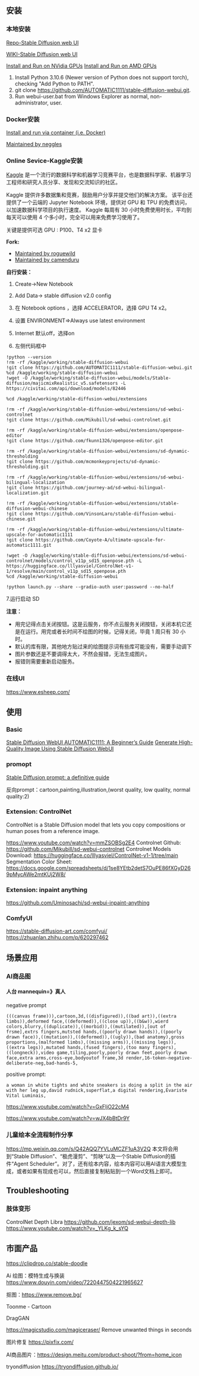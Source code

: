  


## 安装
### 本地安装
[Repo-Stable Diffusion web UI](https://github.com/AUTOMATIC1111/stable-diffusion-webui)

[WIKI-Stable Diffusion web UI](https://github.com/AUTOMATIC1111/stable-diffusion-webui/wiki)

[Install and Run on NVidia GPUs](https://github.com/AUTOMATIC1111/stable-diffusion-webui/wiki/Install-and-Run-on-NVidia-GPUs)
[Install and Run on AMD GPUs](https://github.com/AUTOMATIC1111/stable-diffusion-webui/wiki/Install-and-Run-on-AMD-GPUs)

1. Install Python 3.10.6 (Newer version of Python does not support torch), checking "Add Python to PATH".
2. git clone https://github.com/AUTOMATIC1111/stable-diffusion-webui.git.
3. Run webui-user.bat from Windows Explorer as normal, non-administrator, user.


### Docker安装
[Install and run via container (i.e. Docker)](https://github.com/AUTOMATIC1111/stable-diffusion-webui/wiki/Containers)

[Maintained by neggles](https://github.com/neggles/sd-webui-docker)

### Online Sevice-Kaggle安装
[Kaggle](https://www.kaggle.com/) 是一个流行的数据科学和机器学习竞赛平台，也是数据科学家、机器学习工程师和研究人员分享、发现和交流知识的社区。

Kaggle 提供许多数据集和竞赛，鼓励用户分享并提交他们的解决方案。
该平台还提供了一个云端的 Jupyter Notebook 环境，提供对 GPU 和 TPU 的免费访问，以加速数据科学项目的执行速度。
Kaggle 每周有 30 小时免费使用时长，平均到每天可以使用 4 个多小时，完全可以用来免费学习使用了。

关键是提供可选 GPU : P100、T4 x2 显卡

**Fork:**
+ [Maintained by roguewild](https://www.kaggle.com/code/roguewild/automatic1111-s-stable-diffusion-webui)
+ [Maintained by camenduru](https://www.kaggle.com/code/camenduru/stable-diffusion-webui-kaggle)

**自行安装：**

1. Create->New Notebook

2. Add Data-> stable diffusion v2.0 config

3. 在 Notebook options ，选择 ACCELERATOR，选择 GPU T4 x2。

4. 设置 ENVIRONMENT=>Always use latest environment

5. Internet 默认off，选择on

6. 左侧代码框中
```
!python --version
!rm -rf /kaggle/working/stable-diffusion-webui
!git clone https://github.com/AUTOMATIC1111/stable-diffusion-webui.git
%cd /kaggle/working/stable-diffusion-webui
!wget -O /kaggle/working/stable-diffusion-webui/models/Stable-diffusion/majicmixRealistic_v5.safetensors -L https://civitai.com/api/download/models/82446

%cd /kaggle/working/stable-diffusion-webui/extensions

!rm -rf /kaggle/working/stable-diffusion-webui/extensions/sd-webui-controlnet
!git clone https://github.com/Mikubill/sd-webui-controlnet.git

!rm -rf /kaggle/working/stable-diffusion-webui/extensions/openpose-editor
!git clone https://github.com/fkunn1326/openpose-editor.git

!rm -rf /kaggle/working/stable-diffusion-webui/extensions/sd-dynamic-thresholding
!git clone https://github.com/mcmonkeyprojects/sd-dynamic-thresholding.git

!rm -rf /kaggle/working/stable-diffusion-webui/extensions/sd-webui-bilingual-localization
!git clone https://github.com/journey-ad/sd-webui-bilingual-localization.git

!rm -rf /kaggle/working/stable-diffusion-webui/extensions/stable-diffusion-webui-chinese
!git clone https://github.com/VinsonLaro/stable-diffusion-webui-chinese.git

!rm -rf /kaggle/working/stable-diffusion-webui/extensions/ultimate-upscale-for-automatic1111
!git clone https://github.com/Coyote-A/ultimate-upscale-for-automatic1111.git

!wget -O /kaggle/working/stable-diffusion-webui/extensions/sd-webui-controlnet/models/control_v11p_sd15_openpose.pth -L https://huggingface.co/lllyasviel/ControlNet-v1-1/resolve/main/control_v11p_sd15_openpose.pth
%cd /kaggle/working/stable-diffusion-webui

!python launch.py --share --gradio-auth user:password --no-half
```

7.运行启动 SD

**注意：**
+ 用完记得点击关闭按钮。这是云服务，你不点云服务关闭按钮，关闭本机它还是在运行。用完或者长时间不绘图的时候，记得关闭，毕竟 1 周只有 30 小时。
+ 默认的库有限，其他地方贴过来的绘图提示词有些库可能没有，需要手动调下
+ 图片参数还是不要调得太大，不然会报错，无法生成图片。
+ 报错则需要重新启动服务。

### 在线UI
https://www.esheep.com/

## 使用

### Basic
[Stable Diffusion WebUI AUTOMATIC1111: A Beginner’s Guide](https://stable-diffusion-art.com/automatic1111/)
[Generate High-Quality Image Using Stable Diffusion WebUI](https://betterprogramming.pub/generate-high-quality-image-using-stable-diffusion-webui-de96d6947d85)

### promopt

[Stable Diffusion prompt: a definitive guide](https://stable-diffusion-art.com/prompt-guide/)

反向prompt：cartoon,painting,illustration,(worst quality, low quality, normal quality:2)


### Extension: ControlNet
ControlNet is a Stable Diffusion model that lets you copy compositions or human poses from a reference image.

https://www.youtube.com/watch?v=mmZSOBSg2E4
Controlnet Github: https://github.com/Mikubill/sd-webui-controlnet
Controlnet Models Download: https://huggingface.co/lllyasviel/ControlNet-v1-1/tree/main
Segmentation Color Sheet: https://docs.google.com/spreadsheets/d/1se8YEtb2detS7OuPE86fXGyD269pMycAWe2mtKUj2W8/

### Extension: inpaint anything
https://github.com/Uminosachi/sd-webui-inpaint-anything

### ComfyUI 
https://stable-diffusion-art.com/comfyui/
https://zhuanlan.zhihu.com/p/620297462


## 场景应用

### AI商品图

#### 人台 mannequin=》真人
negative prompt
```
(((canvas frame))),cartoon,3d,((disfigured)),((bad art)),((extra limbs)),deformed face,((deformed)),((close up)),((b&w)),wierd colors,blurry,((duplicate)),((morbid)),((mutilated)),[out of frsme],extrs fingers,mutsted hands,((poorly drawn hands)),((poorly drawn face)),((mutation)),((deformed)),((ugly)),(bad anatomy),gross proportions,(malformed limbs),((missing arms)),((missing legs)),((extra legs)),mutated hands,(fused fingers),(too many fingers),((longneck)),video game,tiling,poorly,poorly drawn feet,poorly drawn face,extra arms,cross-eye,bodyoutof frame,3d render,16-token-negative-deliberate-neg,bad-hands-5,
```

positive prompt:
```
a woman in white tights and white sneakers is doing a split in the air with her leg up,david rudnick,superflat,a digital rendering,Évariste Vital Luminais,
```

https://www.youtube.com/watch?v=GxFljO22cM4

https://www.youtube.com/watch?v=wJX4bBtDr9Y

### 儿童绘本全流程制作分享
https://mp.weixin.qq.com/s/Q42AQQ7YVLuMCZF1uA3V2Q
本文将会用到“Stable Diffusion”、“极虎漫剪”、“剪映”以及一个Stable Diffusion的插件“Agent Scheduler”。对了，还有绘本内容，绘本内容可以用AI语言大模型生成，或者如果有现成也可以，然后直接复制粘贴到一个Word文档上即可。

## Troubleshooting

### 肢体变形
ControlNet Depth Libra https://github.com/jexom/sd-webui-depth-lib
https://www.youtube.com/watch?v=_YLKg_k_sYQ

## 市面产品
https://clipdrop.co/stable-doodle

Ai 绘图：模特生成与换装 https://www.douyin.com/video/7220447504221965627

抠图：https://www.remove.bg/

Toonme - Cartoon

DragGAN

https://magicstudio.com/magiceraser/ Remove unwanted things in seconds

图片修复 https://pixfix.com/

AI商品图片：https://design.meitu.com/product-shoot/?from=home_icon


tryondiffusion https://tryondiffusion.github.io/